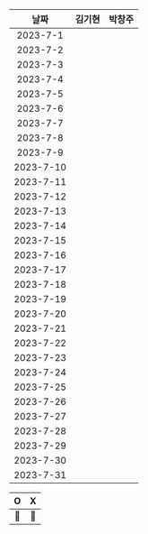 |    날짜     | 김기현 | 박창주 |
|:---------:|:---:|:---:|
| 2023-7-1  ||
| 2023-7-2  ||
| 2023-7-3  ||
| 2023-7-4  ||
| 2023-7-5  ||
| 2023-7-6  ||
| 2023-7-7  ||
| 2023-7-8  ||
| 2023-7-9  ||
| 2023-7-10 ||
| 2023-7-11 ||
| 2023-7-12 ||
| 2023-7-13 ||
| 2023-7-14 ||
| 2023-7-15 ||
| 2023-7-16 ||
| 2023-7-17 ||
| 2023-7-18 ||
| 2023-7-19 ||
| 2023-7-20 ||
| 2023-7-21 ||
| 2023-7-22 ||
| 2023-7-23 ||
| 2023-7-24 ||
| 2023-7-25 ||
| 2023-7-26 ||
| 2023-7-27 ||
| 2023-7-28 ||
| 2023-7-29 ||
| 2023-7-30 ||
| 2023-7-31 ||


|     O      | X |
|:-----------:|:----:|
|    🔵    |  🔴  |
